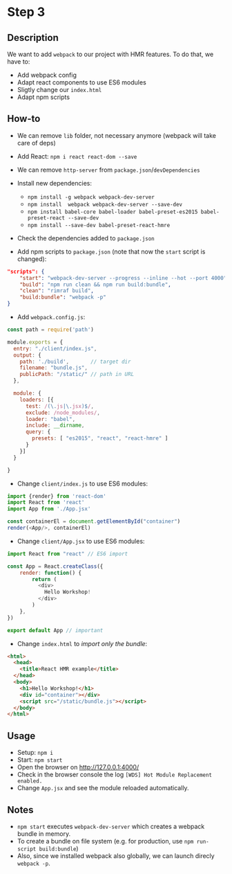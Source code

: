 # Step 3

## Description
We want to add `webpack` to our project with HMR features.
To do that, we have to:
- Add webpack config
- Adapt react components to use ES6 modules
- Sligtly change our `index.html`
- Adapt npm scripts

## How-to
- We can remove `lib` folder, not necessary anymore (webpack will take care of deps)
- Add React: `npm i react react-dom --save`
- We can remove `http-server` from `package.json`/`devDependencies`
- Install new dependencies:
  - `npm install -g webpack webpack-dev-server`
  - `npm install  webpack webpack-dev-server --save-dev`
  - `npm install babel-core babel-loader babel-preset-es2015 babel-preset-react --save-dev`
  - `npm install --save-dev babel-preset-react-hmre`

- Check the dependencies added to `package.json`
- Add npm scripts to `package.json` (note that now the `start` script is changed):
``` json
"scripts": {
    "start": "webpack-dev-server --progress --inline --hot --port 4000",
    "build": "npm run clean && npm run build:bundle",
    "clean": "rimraf build",
    "build:bundle": "webpack -p"
}
```

- Add `webpack.config.js`:

``` javascript
const path = require('path')

module.exports = {
  entry: "./client/index.js",
  output: {
    path: './build',       // target dir
    filename: "bundle.js",
    publicPath: "/static/" // path in URL
  },

  module: {
    loaders: [{
      test: /(\.js|\.jsx)$/,
      exclude: /node_modules/,
      loader: "babel",
      include: __dirname,
      query: {
        presets: [ "es2015", "react", "react-hmre" ]
      }
    }]
  }

}
```

- Change `client/index.js` to use ES6 modules:

``` javascript
import {render} from 'react-dom'
import React from 'react'
import App from './App.jsx'

const containerEl = document.getElementById("container")
render(<App/>, containerEl)
```

- Change `client/App.jsx`  to use ES6 modules:

``` javascript
import React from "react" // ES6 import

const App = React.createClass({
    render: function() {
        return (
          <div>
            Hello Workshop!
          </div>
        )
    },
})

export default App // important
```

- Change `index.html` to *import only the bundle*:
``` html
<html>
  <head>
    <title>React HMR example</title>
  </head>
  <body>
    <h1>Hello Workshop!</h1>
    <div id="container"></div>
    <script src="/static/bundle.js"></script>
  </body>
</html>
```
## Usage
- Setup: `npm i`
- Start: `npm start`
- Open the browser on http://127.0.0.1:4000/
- Check in the browser console the log `[WDS] Hot Module Replacement enabled.`
- Change `App.jsx` and see the module reloaded automatically.

## Notes
- `npm start` executes `webpack-dev-server` which creates a webpack bundle
in memory.
- To create a bundle on file system (e.g. for production, use `npm run-script build:bundle`)
- Also, since we installed webpack also globally, we can launch direcly `webpack -p`.
